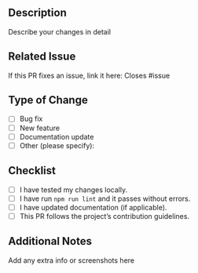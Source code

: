 ## Description
Describe your changes in detail

## Related Issue
If this PR fixes an issue, link it here: Closes #issue

## Type of Change
- [ ] Bug fix
- [ ] New feature
- [ ] Documentation update
- [ ] Other (please specify):

## Checklist
- [ ] I have tested my changes locally.
- [ ] I have run `npm run lint` and it passes without errors.
- [ ] I have updated documentation (if applicable).
- [ ] This PR follows the project’s contribution guidelines.

## Additional Notes
Add any extra info or screenshots here

